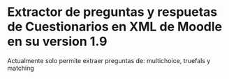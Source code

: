 # Extractor de preguntas y respuetas de Cuestionarios en XML de Moodle en su version 1.9

Actualmente solo permite extraer preguntas de: multichoice, truefals y matching
